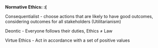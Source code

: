 **Normative Ethics: :(**

Consequentialist - choose actions that are likely to have good outcomes, considering outcomes for all stakeholders (Utilitarianism)

Deontic - Everyone follows their duties, Ethics ≠ Law

Virtue Ethics - Act in accordance with a set of positive values

<br/>

